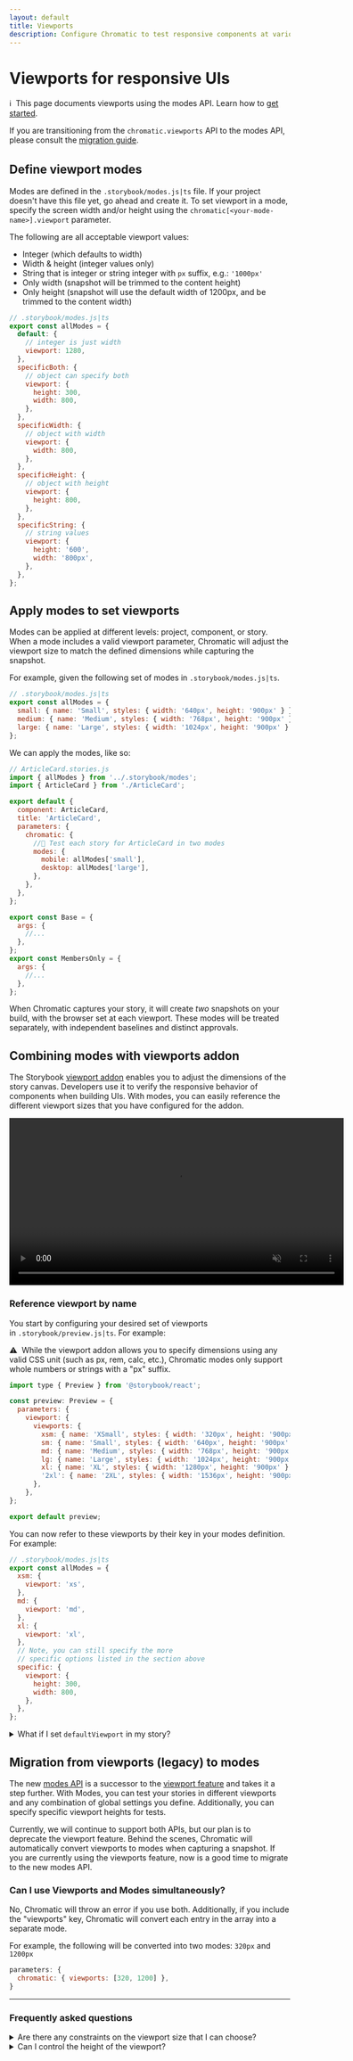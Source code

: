 ```yaml
---
layout: default
title: Viewports
description: Configure Chromatic to test responsive components at various viewports
---
```


# Viewports for responsive UIs

<div class="aside" style="margin-bottom: 2rem;">
<p>ℹ️&nbsp;&nbsp;This page documents viewports using the modes API. Learn how to <a href="/docs/modes">get started</a>.</p>

<p style="margin-bottom: 0;">If you are transitioning from the <code>chromatic.viewports</code> API to the modes API, please consult the <a href="#migration-from-viewports-legacy-to-modes">migration guide</a>.</p>
</div>

## Define viewport modes

Modes are defined in the `.storybook/modes.js|ts` file. If your project doesn't have this file yet, go ahead and create it. To set viewport in a mode, specify the screen width and/or height using the `chromatic[<your-mode-name>].viewport` parameter.

The following are all acceptable viewport values:

- Integer (which defaults to width)
- Width & height (integer values only)
- String that is integer or string integer with `px` suffix, e.g.: `'1000px'`
- Only width (snapshot will be trimmed to the content height)
- Only height (snapshot will use the default width of 1200px, and be trimmed to the content width)

```jsx
// .storybook/modes.js|ts
export const allModes = {
  default: {
    // integer is just width
    viewport: 1280,
  },
  specificBoth: {
    // object can specify both
    viewport: {
      height: 300,
      width: 800,
    },
  },
  specificWidth: {
    // object with width
    viewport: {
      width: 800,
    },
  },
  specificHeight: {
    // object with height
    viewport: {
      height: 800,
    },
  },
  specificString: {
    // string values
    viewport: {
      height: '600',
      width: '800px',
    },
  },
};
```

## Apply modes to set viewports

Modes can be applied at different levels: project, component, or story. When a mode includes a valid viewport parameter, Chromatic will adjust the viewport size to match the defined dimensions while capturing the snapshot.

For example, given the following set of modes in `.storybook/modes.js|ts`.

```jsx
// .storybook/modes.js|ts
export const allModes = {
  small: { name: 'Small', styles: { width: '640px', height: '900px' } },
  medium: { name: 'Medium', styles: { width: '768px', height: '900px' } },
  large: { name: 'Large', styles: { width: '1024px', height: '900px' } },
};
```

We can apply the modes, like so:

```jsx
// ArticleCard.stories.js
import { allModes } from '../.storybook/modes';
import { ArticleCard } from './ArticleCard';

export default {
  component: ArticleCard,
  title: 'ArticleCard',
  parameters: {
    chromatic: {
      //🔶 Test each story for ArticleCard in two modes
      modes: {
        mobile: allModes['small'],
        desktop: allModes['large'],
      },
    },
  },
};

export const Base = {
  args: {
    //...
  },
};
export const MembersOnly = {
  args: {
    //...
  },
};
```

When Chromatic captures your story, it will create *two* snapshots on your build, with the browser set at each viewport. These modes will be treated separately, with independent baselines and distinct approvals.

## Combining modes with viewports addon

The Storybook [viewport addon](https://storybook.js.org/docs/react/essentials/viewport) enables you to adjust the dimensions of the story canvas. Developers use it to verify the responsive behavior of components when building UIs. With modes, you can easily reference the different viewport sizes that you have configured for the addon.

<video autoPlay muted playsInline loop width="600px" class="center">
  <source src="img/addon-viewports-optimized.mp4" type="video/mp4" />
</video>

### Reference viewport by name

You start by configuring your desired set of viewports in `.storybook/preview.js|ts`. For example:

<div class="aside">
⚠️&nbsp;&nbsp;While the viewport addon allows you to specify dimensions using any valid CSS unit (such as px, rem, calc, etc.), Chromatic modes only support whole numbers or strings with a "px" suffix.
</div>

```jsx
import type { Preview } from '@storybook/react';

const preview: Preview = {
  parameters: {
    viewport: {
      viewports: {
        xsm: { name: 'XSmall', styles: { width: '320px', height: '900px' } },
        sm: { name: 'Small', styles: { width: '640px', height: '900px' } },
        md: { name: 'Medium', styles: { width: '768px', height: '900px' } },
        lg: { name: 'Large', styles: { width: '1024px', height: '900px' } },
        xl: { name: 'XL', styles: { width: '1280px', height: '900px' } },
        '2xl': { name: '2XL', styles: { width: '1536px', height: '900px' } },
      },
    },
};

export default preview;
```

You can now refer to these viewports by their key in your modes definition. For example:

```jsx
// .storybook/modes.js|ts
export const allModes = {
  xsm: {
    viewport: 'xs',
  },
  md: {
    viewport: 'md',
  },
  xl: {
    viewport: 'xl',
  },
  // Note, you can still specify the more
  // specific options listed in the section above
  specific: {
    viewport: {
      height: 300,
      width: 800,
    },
  },
};
```

<details>
<summary>What if I set <code>defaultViewport</code> in my story?</summary>

You have the ability to configure the default viewport for stories at different levels: project, component, or story. This can be done by setting the `parameters.viewport` value. By adjusting this setting, you can control the dimensions of the story canvas when viewing it in the browser using Storybook.

However, it's important to note that when capturing snapshots, Chromatic will ignore `defaultViewport` and size the viewport based on the configuration within the mode.

In the example below, `MyStory` will use `md` viewport size when viewed in the browser. However, the two snapshots will use `lg` and `xl` viewport sizes respectively.

```jsx
// MyComponent.stories.ts|tsx

import type { Meta, StoryObj } from '@storybook/react';
import { allModes } from '../.storybook/modes';
import { MyComponent } from './MyComponent';

const meta: Meta<typeof MyComponent> = {
  component: MyComponent,
  title: 'MyComponent',
};

export default meta;
type Story = StoryObj<typeof MyComponent>;

export const MyStory: Story = {
  parameters: {
    viewport: {
      defaultViewport: 'md',
    },
    chromatic: {
      modes: {
        lg: allModes['lg'],
        xl: allModes['xl'],
      },
    },
  },
};
```

</details>

## Migration from viewports (legacy) to modes

The new [modes API](/docs/modes) is a successor to the [viewport feature](/docs/legacy-viewports) and takes it a step further. With Modes, you can test your stories in different viewports and any combination of global settings you define. Additionally, you can specify specific viewport heights for tests.

Currently, we will continue to support both APIs, but our plan is to deprecate the viewport feature. Behind the scenes, Chromatic will automatically convert viewports to modes when capturing a snapshot. If you are currently using the viewports feature, now is a good time to migrate to the new modes API.

### Can I use Viewports and Modes simultaneously?

No, Chromatic will throw an error if you use both. Additionally, if you include the "viewports" key, Chromatic will convert each entry in the array into a separate mode.

For example, the following will be converted into two modes: `320px` and `1200px`

```jsx
parameters: {
  chromatic: { viewports: [320, 1200] },
}
```

---

### Frequently asked questions

<details>
<summary>Are there any constraints on the viewport size that I can choose?</summary>

A width or height can be any whole number between 200 and 2560 pixels. The maximum number of pixels per snapshot is 25,000,000.

</details>

<details>
<summary>Can I control the height of the viewport?</summary>

Yes, you can control the height using the `viewport.height` property.

If no height is specified, Chromatic will capture a snapshot based on the intrinsic height of the root container.

````jsx
// MyComponent.stories.js
import { MyComponent } from './MyComponent';

export default {
  component: MyComponent,
  title: 'MyComponent',
  parameters: {
    chromatic: {
      modes: {
        small: {
          viewport: {
            height: 300,
            width: 800,
          },
        }
      },
    },
  },
};
```

</details>

<details>
<summary>How do I assign viewports globally to all components in my Storybook?</summary>

We don’t recommend this in most cases because each viewport is treated independently and snapshots must be approved as such.

But if you really want to assign project level modes, you can do so by setting the `chromatic.modes` parameter in [`.storybook/preview.ts|js`](https://storybook.js.org/docs/react/configure/overview#configure-story-rendering):

```jsx
// .storybook/preview.ts
import type { Preview } from '@storybook/react';
import { allModes } from '../.storybook/modes';

const preview: Preview = {
  parameters: {
    chromatic: {
      modes: {
        light: allModes['light'],
        dark: allModes['dark'],
      },
    },
  },
};

export default preview;
```

</details>

<details>
<summary>What happens when I don’t specify a viewport?</summary>

Chromatic defaults to a viewport of width 1200px and height 900px.

</details>
````
